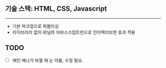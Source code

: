 ## 기술 스택: HTML, CSS, Javascript

---

- 기본 마크업으로 퍼블리싱
- 라이브러리 없이 바닐라 자바스크립트만으로 인터렉티브한 효과 적용

## TODO

- [ ] 메인 배너가 바뀔 때 눈 아픔, 수정 필요.
